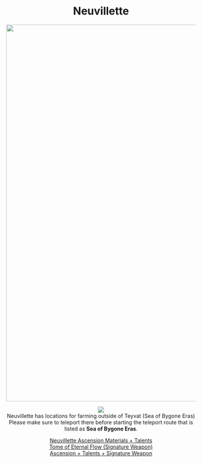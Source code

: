 <body>
  <div align="center">
    <h1> Neuvillette </h1>
<img src="https://static.wikia.nocookie.net/genshin-impact/images/a/a0/Personagem_Neuvillette_Desejo.png/revision/latest?cb=20240401161841&path-prefix=pt-br" width=1000>
<p></p>
<img src="https://i.imgur.com/xIHB3vS.png"><br>
    Neuvillette has locations for farming outside of Teyvat (Sea of Bygone Eras)<br>
    Please make sure to teleport there before starting the teleport route that is listed as <b>Sea of Bygone Eras</b>.<br>
<p></p>
<a href="https://github.com/lihgrandini/characterstp/blob/main/Characters/Neuvillette/Neuvillette.rar">Neuvillette Ascension Materials + Talents</a><br>
<a href="https://github.com/lihgrandini/characterstp/blob/main/Characters/Neuvillette/Tome%20of%20the%20Eternal%20Flow.rar">Tome of Eternal Flow (Signature Weapon)</a><br>
<a href="https://github.com/lihgrandini/characterstp/blob/main/Characters/Neuvillette/Neuvillette%20Full.rar">Ascension + Talents + Signature Weapon</a>
  
  </div>
</body>


